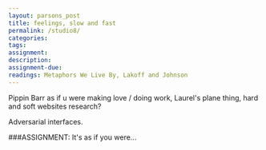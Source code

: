 ```yaml
---  
layout: parsons_post  
title: feelings, slow and fast
permalink: /studio8/  
categories:  
tags: 
assignment: 
description: 
assignment-due: 
readings: Metaphors We Live By, Lakoff and Johnson
--- 
```


Pippin Barr as if u were making love / doing work, Laurel's plane thing, hard and soft websites research?

Adversarial interfaces.

###ASSIGNMENT: It's as if you were...